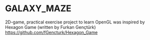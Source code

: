 # GALAXY_MAZE
2D-game, practical exercise project to learn OpenGL
was inspired by Hexagon Game (written by Furkan Gençtürk) https://github.com/fGencturk/Hexagon_Game
